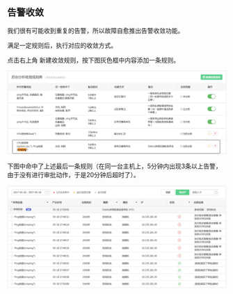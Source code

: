## 告警收敛

我们很有可能收到重复的告警，所以故障自愈推出告警收敛功能。

满足一定规则后，执行对应的收敛方式。

点击右上角 新建收敛规则，按下图灰色框中内容添加一条规则。

![](../../assets/14955235563509.jpg)


下图中命中了上述最后一条规则（在同一台主机上，5分钟内出现3条以上告警，由于没有进行审批动作，于是20分钟后超时了）。

![](../../assets/14955234725854.jpg)
